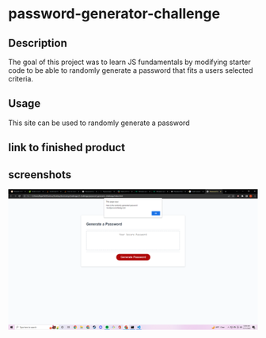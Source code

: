 # password-generator-challenge

## Description

The goal of this project was to learn JS fundamentals by modifying starter code to be able to randomly generate a password that fits a users selected criteria.

## Usage

This site can be used to randomly generate a password 

## link to finished product

## screenshots

![ScreenShot](Develop\Screenshot-(4).png)